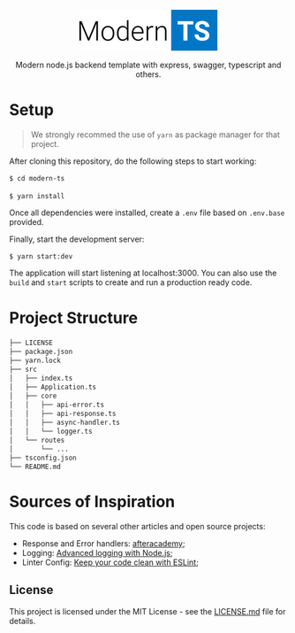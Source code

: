 
<p align=center>
  <img src="https://raw.githubusercontent.com/jrmmendes/modern-ts/master/docs/modern-ts-logo.png" width=250>
  
  <p align=center>Modern node.js backend template with express, swagger, typescript and others.</p>
</p>

# Setup

> We strongly recommed the use of `yarn` as package manager for that project. 

After cloning this repository, do the following steps to start working:
```
$ cd modern-ts

$ yarn install
```

Once all dependencies were installed, create a `.env` file based on `.env.base`
provided.

Finally, start the development server:
```
$ yarn start:dev
```
The application will start listening at localhost:3000. You can also use the
`build` and `start` scripts to create and run a production ready code.

# Project Structure
```
├── LICENSE
├── package.json
├── yarn.lock
├── src
│   ├── index.ts
│   ├── Application.ts
│   ├── core
│   │   ├── api-error.ts
│   │   ├── api-response.ts
│   │   ├── async-handler.ts
│   │   └── logger.ts
│   └── routes
│       └── ...
├── tsconfig.json
└── README.md
```

# Sources of Inspiration
This code is based on several other articles and open source projects:
- Response and Error handlers: [afteracademy](https://github.com/afteracademy/nodejs-backend-architecture-typescript);
- Logging: [Advanced logging with Node.js](http://tostring.it/2014/06/23/advanced-logging-with-nodejs/);
- Linter Config: [Keep your code clean with ESLint](https://flaviocopes.com/eslint/);

## License
This project is licensed under the MIT License - see the [LICENSE.md](LICENSE.md) file for details.
